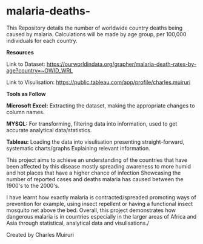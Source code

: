 # malaria-deaths-

This Repository details the number of worldwide country deaths being caused by malaria. Calculations will be made by age group, per 100,000 individuals for each country.

**Resources**

Link to Dataset: https://ourworldindata.org/grapher/malaria-death-rates-by-age?country=~OWID_WRL

Link to Visulisation: https://public.tableau.com/app/profile/charles.muiruri

**Tools as Follow**

**Microsoft Excel:** Extracting the dataset, making the appropriate changes to column names.

**MYSQL:** For transforming, filtering data into information, used to get accurate analytical data/statistics.

**Tableau:** Loading the data into visulisation presenting straight-forward, systematic charts/graphs Explaining relevant information.

This project aims to achieve an understanding of the countries that have been affected by this disease mostly spreading awareness to more humid and hot places that have a higher chance of infection Showcasing the number of reported cases and deaths malaria has caused between the 1900's to the 2000's.

I have learnt how exactly malaria is contracted/spreaded promoting ways of prevention for example, using insect repellent or having a functional insect mosquito net above the bed. Overall, this project demonstrates how dangerous malaria is in countries especially in the larger areas of Africa and Asia through statistical, analytical data and visulisations./

Created by Charles Muiruri




